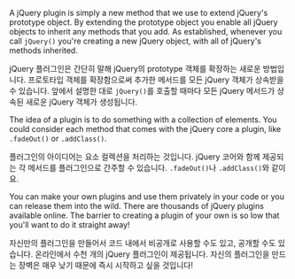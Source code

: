 <script>{
	"title": "Plugins",
	"level": "intermediate",
	"customFields": [
		{
			"key": "icon",
			"value": "bolt"
		}
	]
}</script>

A jQuery plugin is simply a new method that we use to extend jQuery's prototype object. By extending the prototype object you enable all jQuery objects to inherit any methods that you add. As established, whenever you call `jQuery()` you're creating a new jQuery object, with all of jQuery's methods inherited.

jQuery 플러그인은 간단히 말해 jQuery의 prototype 객체를 확장하는 새로운 방법입니다. 프로토타입 객체를 확장함으로써 추가한 메서드를 모든 jQuery 객체가 상속받을 수 있습니다. 앞에서 설명한 대로 `jQuery()`를 호출할 때마다 모든 jQuery 메서드가 상속된 새로운 jQuery 객체가 생성됩니다.

The idea of a plugin is to do something with a collection of elements. You could consider each method that comes with the jQuery core a plugin, like `.fadeOut()` or `.addClass()`.

플러그인의 아이디어는 요소 컬렉션을 처리하는 것입니다. jQuery 코어와 함께 제공되는 각 메서드를 플러그인으로 간주할 수 있습니다. `.fadeOut()`나 `.addClass()`와 같이요.

You can make your own plugins and use them privately in your code or you can release them into the wild. There are thousands of jQuery plugins available online. The barrier to creating a plugin of your own is so low that you'll want to do it straight away!

자신만의 플러그인을 만들어서 코드 내에서 비공개로 사용할 수도 있고, 공개할 수도 있습니다. 온라인에서 수천 개의 jQuery 플러그인이 제공됩니다. 자신의 플러그인을 만드는 장벽은 매우 낮기 때문에 즉시 시작하고 싶을 것입니다!
